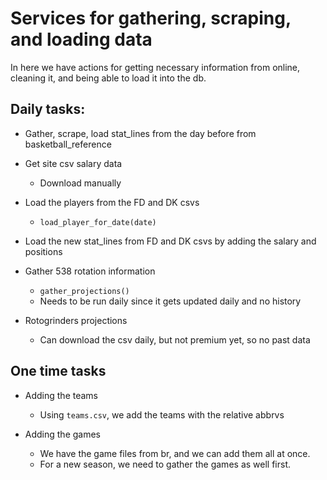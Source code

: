 # Services for gathering, scraping, and loading data

In here we have actions for getting necessary information from online, cleaning it, and being able to load it into the db.

## Daily tasks:

- Gather, scrape, load stat_lines from the day before from basketball_reference

 - Get site csv salary data
 	- Download manually

 - Load the players from the FD and DK csvs
 	- `load_player_for_date(date)`

 - Load the new stat_lines from FD and DK csvs by adding the salary and positions


- Gather 538 rotation information
	- `gather_projections()` 
	- Needs to be run daily since it gets updated daily and no history


- Rotogrinders projections
	 - Can download the csv daily, but not premium yet, so no past data


## One time tasks

- Adding the teams
	- Using `teams.csv`, we add the teams with the relative abbrvs

- Adding the games
	- We have the game files from br, and we can add them all at once.
	- For a new season, we need to gather the games as well first.